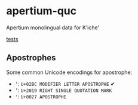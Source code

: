 # apertium-quc

Apertium monolingual data for Kʼicheʼ



[tests](https://docs.google.com/spreadsheets/d/1JNOcUQJX6vs54wE_V7rG5_3bIl40elwjGRNC1cbhKtA/edit?usp=sharing)


## Apostrophes

Some common Unicode encodings for apostrophe:

* `ʼ`: `U+02BC MODIFIER LETTER APOSTROPHE` ✔
* `’`: `U+2019 RIGHT SINGLE QUOTATION MARK`
* `'`: `U+0027 APOSTROPHE` 
